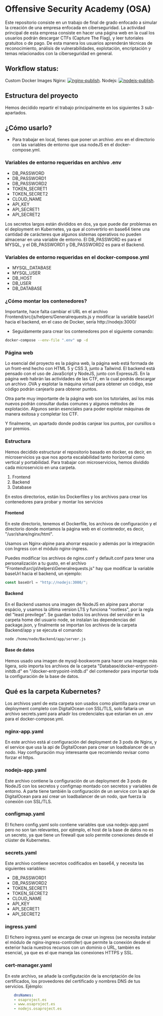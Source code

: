 # Offensive Security Academy (OSA)

Este repositorio consiste en un trabajo de final de grado enfocado a simular la creación de una empresa enfocada en ciberseguridad. La actividad principal de esta empresa consiste en hacer una página web en la cual los usuarios podrán descargar CTFs (Capture The Flag), y leer tutoriales gratuitos o de pago. De esta manera los usuarios aprenderán técnicas de reconocimiento, análisis de vulnerabilidades, explotación, encriptación y temas relacionados con la ciberseguridad en general.

## Workflow status:

Custom Docker Images
Nginx: [![nginx-publish](https://github.com/R0N1N0/OSA/actions/workflows/nginx-publish.yml/badge.svg)](https://github.com/R0N1N0/OSA/actions/workflows/nginx-publish.yml).
Nodejs: [![nodejs-publish](https://github.com/R0N1N0/OSA/actions/workflows/nodejs-publish.yml/badge.svg)](https://github.com/R0N1N0/OSA/actions/workflows/nodejs-publish.yml).

## Estructura del proyecto

Hemos decidido repartir el trabajo principalmente en los siguientes 3 sub-apartados.

## ¿Cómo usarlo?

- Para trabajar en local, tienes que poner un archivo .env en el directorio con las variables de entorno que usa nodeJS en el docker-compose.yml.

### Variables de entorno requeridas en archivo .env

* DB_PASSWORD
* DB_PASSWORD1
* DB_PASSWORD2
* TOKEN_SECRET1
* TOKEN_SECRET2
* CLOUD_NAME
* API_KEY
* API_SECRET1
* API_SECRET2

Los secretos largos están divididos en dos, ya que puede dar problemas en el deployment en Kubernetes, ya que al convertirlo en base64 tiene una cantidad de carácteres que algunos sistemas operativos no pueden almacenar en una variable de entorno.
El DB_PASSWORD es para el MYSQL, y el DB_PASSWORD1 y DB_PASSWORD2 es para el Backend.

### Variables de entorno requeridas en el docker-compose.yml

* MYSQL_DATABASE
* MYSQL_USER
* DB_HOST
* DB_USER
* DB_DATABASE

### ¿Cómo montar los contenedores?

Importante, hace falta cambiar el URL en el archivo Frontend/src/js/helpers/Generalrequests.js y modificar la variable baseUrl hacia el backend, en el caso de Docker, sería http://nodejs:3000/

- Seguidamente para crear los contenedores pon el siguiente comando:

```bash
docker-compose --env-file ".env" up -d
```

### Página web

Lo esencial del proyecto es la página web, la página web está formada de un front-end hecho con HTML 5 y CSS 3, junto a Tailwind. El backend está pensado con el uso de JavaScript y NodeJS, junto con ExpressJS.
En la página web habrán las actividades de las CTF, en la cual podrás descargar un archivo .OVA y explotar la máquina virtual para obtener un código, ese código podrán canjearlo para obtener puntos.

Otra parte muy importante de la página web son los tutoriales, así los más nuevos podrán consultar dudas comunes y algunos métodos de explotación. Algunos serán esenciales para poder explotar máquinas de manera exitosa y completar los CTF.

Y finalmente, un apartado donde podrás canjear los puntos, por cursillos o por premios.

### Estructura

Hemos decidido estructurar el repositorio basado en docker, es decir, en microservicios ya que nos aporta escalabilidad tanto horizontal como vertical y portabilidad. Para trabajar con microservicios, hemos dividido cada microservicio en una carpeta.

1. Frontend
2. Backend
3. Database

En estos directorios, están los Dockerfiles y los archivos para crear los contenedores para probar y montar los servicios

#### Frontend

En este directorio, tenemos el Dockerfile, los archivos de configuración y el directorio donde montamos la página web en el contenedor, es decir, "/usr/share/nginx/html".

Usamos un Nginx-alpine para ahorrar espacio y además por la integración con Ingress con el módulo nginx-ingress.

Puedes modificar los archivos de nginx.conf y default.conf para tener una personalización a tu gusto, en el archivo "Frontend\src\js\helpers\Generalrequests.js" hay que modificar la variable baseUrl hacia el backend, un ejemplo: 

```js
const baseUrl = "http://nodejs:3000/";
```

#### Backend

En el Backend usamos una imagen de NodeJS en alpine para ahorrar espácio, y usamos la última version LTS y funciona "rootless", por la regla del "least previlege". Se guardan todos los archivos del servidor en la carpeta home del usuario node, se instalan las dependencias del package.json, y finalmente se importan los archivos de la carpeta Backend/app y se ejecuta el comando:
```bash
node /home/node/Backend/app/server.js
```

#### Base de datos

Hemos usado una imagen de mysql-bookworm para hacer una imagen más ligera, solo importa los archivos de la carpeta "Database/docker-entrypoint-initdb.d" en "/docker-entrypoint-initdb.d" del contenedor para importar toda la configuración de la base de datos.

## Qué es la carpeta Kubernetes?

Los archivos yaml de esta carpeta son usados como plantilla para crear un deployment completo con DigitalOcean con SSL/TLS, solo faltaría un archivo secrets.yaml para añadir los credenciales que estarían en un .env para el docker-compose.yml.

### nginx-app.yaml

En este archivo está al configuración del deployment de 3 pods de Nginx, y el service que usa la api de DigitalOcean para crear un loadbalancer de un nodo. Hay configuración muy interesante que recomiendo revisar como forzar el https.

### nodejs-app.yaml

Este archivo contiene la configuración de un deployment de 3 pods de NodeJS con los secretos y configmap montado con secretos y variables de entorno. A parte tiene también la configuración de un service con la api de DigitalOcean para así crear un loadbalancer de un nodo, que fuerza la conexión con SSL/TLS.

### configmap.yaml

El fichero config.yaml solo contiene variables que usa nodejs-app.yaml pero no son tan relevantes, por ejémplo, el host de la base de datos no es un secreto, ya que tiene un firewall que solo permite conexiones desde el clúster de Kubernetes.

### secrets.yaml

Este archivo contiene secretos codificados en base64, y necesita las siguientes variables:
* DB_PASSWORD1
* DB_PASSWORD2
* TOKEN_SECRET1
* TOKEN_SECRET2
* CLOUD_NAME
* API_KEY
* API_SECRET1
* API_SECRET2

### ingress.yaml

El fichero ingress.yaml se encarga de crear un ingress (se necesita instalar el módulo de nginx-ingress-controller) que permite la conexión desde el exterior hacia nuestros recursos con un dominio o URL, también es esencial, ya que es el que maneja las conexiones HTTPS y SSL.

### cert-manager.yaml

En este archivo, se añade la configutación de la encriptación de los certificados, los proveedores del certificado y nombres DNS de tus servicios.
Ejémplo:
```yaml
    dnsNames:
    - osaproject.es
    - www.osaproject.es
    - nodejs.osaproject.es
```
